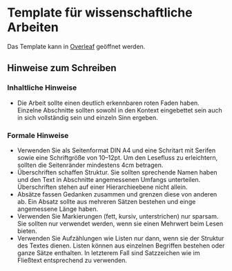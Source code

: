 # Template für wissenschaftliche Arbeiten

Das Template kann in [Overleaf](https://www.overleaf.com/docs?snip_uri[]=https://raw.githubusercontent.com/tknuth/latex-template/master/main.tex&snip_uri[]=https://raw.githubusercontent.com/tknuth/latex-template/master/bibliography.bib&snip_uri[]=https://raw.githubusercontent.com/tknuth/latex-template/master/einleitung.tex&snip_uri[]=https://raw.githubusercontent.com/tknuth/latex-template/master/literatur.tex&snip_uri[]=https://raw.githubusercontent.com/tknuth/latex-template/master/methodik.tex&snip_uri[]=https://raw.githubusercontent.com/tknuth/latex-template/master/ergebnisse.tex&snip_uri[]=https://raw.githubusercontent.com/tknuth/latex-template/master/diskussion.tex&snip_uri[]=https://raw.githubusercontent.com/tknuth/latex-template/master/schluss.tex) geöffnet werden.

## Hinweise zum Schreiben

### Inhaltliche Hinweise

- Die Arbeit sollte einen deutlich erkennbaren roten Faden haben. Einzelne Abschnitte sollten sowohl in den Kontext eingebettet sein auch in sich vollständig sein und einzeln Sinn ergeben.

### Formale Hinweise

- Verwenden Sie als Seitenformat DIN A4 und eine Schritart mit Serifen sowie eine Schriftgröße von 10–12pt. Um den Lesefluss zu erleichtern, sollten die Seitenränder mindestens 4cm betragen.
- Überschriften schaffen Struktur. Sie sollten sprechende Namen haben und den Text in Abschnitte angemessenen Umfangs unterteilen. Überschriften stehen auf einer Hierarchieebene nicht allein.
- Absätze fassen Gedanken zusammen und grenzen diese von anderen ab. Ein Absatz sollte aus mehreren Sätzen bestehen und einge angemessene Länge haben.
- Verwenden Sie Markierungen (fett, kursiv, unterstrichen) nur sparsam. Sie sollten nur verwendet werden, wenn sie einen Mehrwert beim Lesen bieten.
- Verwenden Sie Aufzählungen wie Listen nur dann, wenn sie der Struktur des Textes dienen. Listen können aus einzelnen Begriffen bestehen oder ganze Sätze enthalten. In letzterem Fall sind Satzzeichen wie im Fließtext entsprechend zu verwenden.
